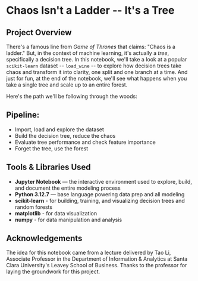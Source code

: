 # Chaos Isn't a Ladder -- It's a Tree

## Project Overview

There's a famous line from *Game of Thrones* that claims: "Chaos is a ladder." But, in the context of machine learning, it's actually a *tree*, specifically a decision tree. In this notebook, we'll take a look at a popular `scikit-learn` dataset -- `load_wine` -- to explore how decision trees take chaos and transform it into clarity, one split and one branch at a time. And just for fun, at the end of the notebook, we'll see what happens when you take a single tree and scale up to an entire forest.

Here's the path we'll be following through the woods:

## Pipeline:
- Import, load and explore the dataset
- Build the decision tree, reduce the chaos
- Evaluate tree performance and check feature importance
- Forget the tree, use the forest

## Tools & Libraries Used

- **Jupyter Notebook** — the interactive environment used to explore, build, and document the entire modeling process  
- **Python 3.12.7** — base language powering data prep and all modeling   
- **scikit-learn** - for building, training, and visualizing decision trees and random forests
- **matplotlib** - for data visualization
- **numpy** - for data manipulation and analysis

## Acknowledgements
The idea for this notebook came from a lecture delivered by Tao Li, Associate Professor in the Department of Information & Analytics at Santa Clara University's Leavey School of Business. Thanks to the professor for laying the groundwork for this project.
